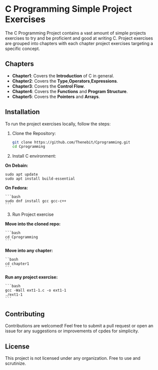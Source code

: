 # C Programming Simple Project Exercises

The C Programming Project contains a vast amount of simple projects exercises
to try and be proficient and good at writing C. Project exercises are grouped 
into chapters with each chapter project exercises targeting a specific concept.

## Chapters

- **Chapter1**: Covers the __Introduction__ of C in general.
- **Chapter2**: Covers the __Type__,__Operators__,__Expressions__.
- **Chapter3**: Covers the __Control Flow__.
- **Chapter4**: Covers the __Functions__ and __Program Structure__.
- **Chapter5**: Covers the __Pointers__ and __Arrays__.

## Installation

To run the project exercises locally, follow the steps:

1. Clone the Repository:

	```bash
	git clone https://github.com/Thenebit/Cprogramming.git
	cd Cprogramming
	```

2. Install C environment:

**On Debain:** 

	
	sudo apt update
	sudo apt install build-essential
	

**On Fedora:**

	```bash
	sudo dnf install gcc gcc-c++
	```

3. Run Project exercise

**Move into the cloned repo:**

	```bash
	cd Cprogramming
	```

**Move into any chapter:**

	``bash
	cd chapter1
	```

**Run any project exercise:**

	```bash
	gcc -Wall ext1-1.c -o ext1-1
	./ext1-1
	```

## Contributing

Contributions are welcomed! Feel free to submit a pull request or open an
issue for any suggestions or improvements of cpdes for simplicity.

## License

This project is not licensed under any organization. Free to use and scrutinize.
